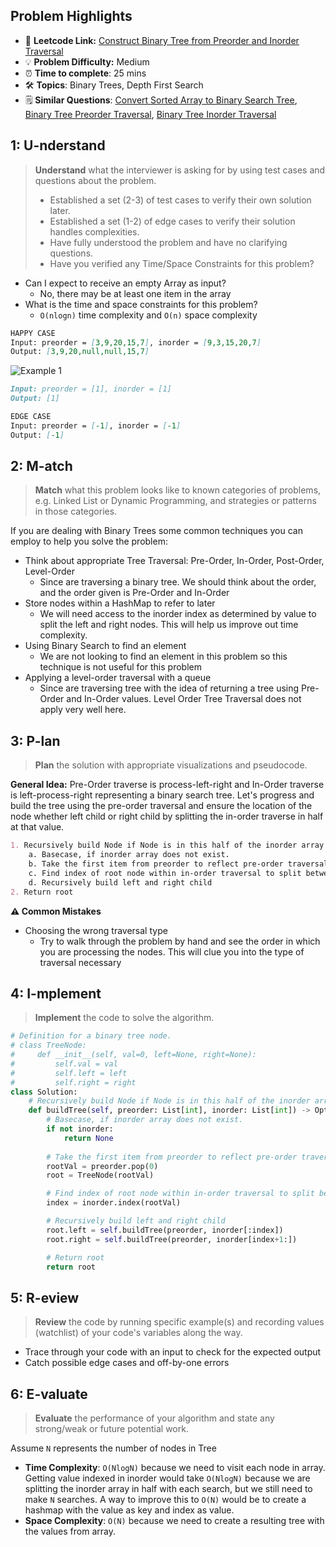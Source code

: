 ## Problem Highlights

* 🔗 **Leetcode Link:** [Construct Binary Tree from Preorder and Inorder Traversal](https://leetcode.com/problems/construct-binary-tree-from-preorder-and-inorder-traversal/)
* 💡 **Problem Difficulty:** Medium
* ⏰ **Time to complete**: 25 mins
* 🛠️ **Topics**: Binary Trees, Depth First Search
* 🗒️ **Similar Questions**: [Convert Sorted Array to Binary Search Tree](https://leetcode.com/problems/convert-sorted-array-to-binary-search-tree/), [Binary Tree Preorder Traversal](https://leetcode.com/problems/binary-tree-preorder-traversal/), [Binary Tree Inorder Traversal](https://leetcode.com/problems/binary-tree-inorder-traversal/)
## 1: U-nderstand
 
> **Understand** what the interviewer is asking for by using test cases and questions about the problem.
> 
> - Established a set (2-3) of test cases to verify their own solution later.
> - Established a set (1-2) of edge cases to verify their solution handles complexities.
> - Have fully understood the problem and have no clarifying questions.
> - Have you verified any Time/Space Constraints for this problem?

- Can I expect to receive an empty Array as input?
  - No, there may be at least one item in the array
- What is the time and space constraints for this problem?
    - `O(nlogn)` time complexity and `O(n)` space complexity
   
```markdown
HAPPY CASE
Input: preorder = [3,9,20,15,7], inorder = [9,3,15,20,7]
Output: [3,9,20,null,null,15,7]
```
![Example 1](https://assets.leetcode.com/uploads/2021/02/19/tree.jpg)
```markdown
Input: preorder = [1], inorder = [1]
Output: [1]

EDGE CASE
Input: preorder = [-1], inorder = [-1]
Output: [-1]
```   
    
## 2: M-atch

> **Match** what this problem looks like to known categories of problems, e.g. Linked List or Dynamic Programming, and strategies or patterns in those categories.

If you are dealing with Binary Trees some common techniques you can employ to help you solve the problem:

- Think about appropriate Tree Traversal: Pre-Order, In-Order, Post-Order, Level-Order
    - Since are traversing a binary tree. We should think about the order, and the order given is Pre-Order and In-Order
- Store nodes within a HashMap to refer to later
    - We will need access to the inorder index as determined by value to split the left and right nodes. This will help us improve out time complexity. 
- Using Binary Search to find an element
    - We are not looking to find an element in this problem so this technique is not useful for this problem
- Applying a level-order traversal with a queue
    - Since are traversing tree with the idea of returning a tree using Pre-Order and In-Order values. Level Order Tree Traversal does not apply very well here.

## 3: P-lan

> **Plan** the solution with appropriate visualizations and pseudocode.

**General Idea:** Pre-Order traverse is process-left-right and In-Order traverse is left-process-right representing a binary search tree. Let's progress and build the tree using the pre-order traversal and ensure the location of the node whether left child or right child by splitting the in-order traverse in half at that value.

```markdown
1. Recursively build Node if Node is in this half of the inorder array
    a. Basecase, if inorder array does not exist.
    b. Take the first item from preorder to reflect pre-order traversal
    c. Find index of root node within in-order traversal to split between left child and right child
    d. Recursively build left and right child
2. Return root
```

**⚠️ Common Mistakes**
- Choosing the wrong traversal type
    - Try to walk through the problem by hand and see the order in which you are processing the nodes. This will clue you into the type of traversal necessary
## 4: I-mplement

> **Implement** the code to solve the algorithm.

```python
# Definition for a binary tree node.
# class TreeNode:
#     def __init__(self, val=0, left=None, right=None):
#         self.val = val
#         self.left = left
#         self.right = right
class Solution:
    # Recursively build Node if Node is in this half of the inorder array
    def buildTree(self, preorder: List[int], inorder: List[int]) -> Optional[TreeNode]:
        # Basecase, if inorder array does not exist.
        if not inorder:
            return None
        
        # Take the first item from preorder to reflect pre-order traversal
        rootVal = preorder.pop(0)
        root = TreeNode(rootVal)

        # Find index of root node within in-order traversal to split between left child and right child
        index = inorder.index(rootVal)

        # Recursively build left and right child
        root.left = self.buildTree(preorder, inorder[:index])
        root.right = self.buildTree(preorder, inorder[index+1:])

        # Return root
        return root
```
    
## 5: R-eview

> **Review** the code by running specific example(s) and recording values (watchlist) of your code's variables along the way.

- Trace through your code with an input to check for the expected output
- Catch possible edge cases and off-by-one errors

## 6: E-valuate

> **Evaluate** the performance of your algorithm and state any strong/weak or future potential work.

Assume `N` represents the number of nodes in Tree
    
* **Time Complexity**: `O(NlogN)` because we need to visit each node in array.  Getting value indexed in inorder would take `O(NlogN)` because we are splitting the inorder array in half with each search, but we still need to make `N` searches. A way to improve this to `O(N)` would be to create a hashmap with the value as key and index as value.  
* **Space Complexity**: `O(N)` because we need to create a resulting tree with the values from array. 